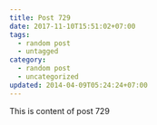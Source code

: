 ```yaml
---
title: Post 729
date: 2017-11-10T15:51:02+07:00
tags:
  - random post
  - untagged
category:
  - random post
  - uncategorized
updated: 2014-04-09T05:24:24+07:00
---
```

This is content of post 729